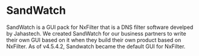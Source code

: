 # SandWatch
SandWatch is a GUI pack for NxFilter that is a DNS filter software develped by Jahastech. We created SandWatch for our business partners to write their own GUI based on it when they build their own product based on NxFilter. As of v4.5.4.2, Sandwatch became the default GUI for NxFilter.
